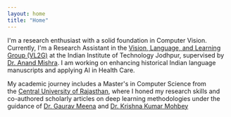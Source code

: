 ```yaml
---
layout: home
title: "Home"
---
```


I'm a research enthusiast with a solid foundation in Computer Vision. Currently, I'm a Research Assistant in the [Vision, Language, and Learning Group (VL2G)](https://vl2g.github.io) at the Indian Institute of Technology Jodhpur, supervised by [Dr. Anand Mishra](https://anandmishra22.github.io/). I am working on enhancing historical Indian language manuscripts and applying AI in Health Care.

My academic journey includes a Master's in Computer Science from the [Central University of Rajasthan](https://www.curaj.ac.in), where I honed my research skills and co-authored scholarly articles on deep learning methodologies under the guidance of [Dr. Gaurav Meena](https://www.curaj.ac.in/faculty/gaurav-meena) and [Dr. Krishna Kumar Mohbey](https://www.curaj.ac.in/faculty/krishna-kumar-mohbey)
